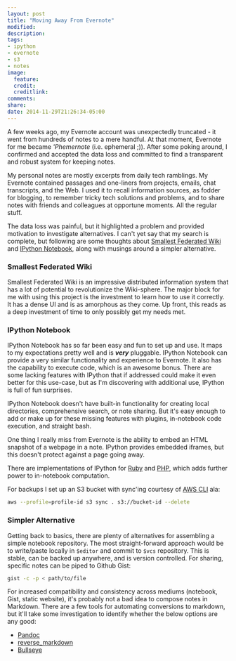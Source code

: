```yaml
---
layout: post
title: "Moving Away From Evernote"
modified:
description:
tags:
- ipython
- evernote
- s3
- notes
image:
  feature:
  credit:
  creditlink:
comments:
share:
date: 2014-11-29T21:26:34-05:00
---
```


A few weeks ago, my Evernote account was unexpectedly truncated - it went from hundreds of notes to a mere handful. At that moment, Evernote for me became _'Phemernote_ (i.e. ephemeral ;)). After some poking around, I confirmed and accepted the data loss and committed to find a transparent and robust system for keeping notes.

My personal notes are mostly excerpts from daily tech ramblings. My Evernote contained passages and one-liners from projects, emails, chat transcripts, and the Web. I used it to recall information sources, as fodder for blogging, to remember tricky tech solutions and problems, and to share notes with friends and colleagues at opportune moments. All the regular stuff.

The data loss was painful, but it highlighted a problem and provided motivation to investigate alternatives. I can't yet say that my search is complete, but following are some thoughts about [Smallest Federated Wiki](https://github.com/WardCunningham/Smallest-Federated-Wiki) and [IPython Notebook](http://ipython.org/notebook.html), along with musings around a simpler alternative.

### Smallest Federated Wiki

Smallest Federated Wiki is an impressive distributed information system that has a lot of potential to revolutionize the Wiki-sphere. The major block for me with using this project is the investment to learn how to use it correctly. It has a dense UI and is as amorphous as they come. Up front, this reads as a deep investment of time to only possibly get my needs met.

### IPython Notebook

IPython Notebook has so far been easy and fun to set up and use. It maps to my expectations pretty well and is ***very*** pluggable. IPython Notebook can provide a very similar functionality and experience to Evernote. It also has the capability to execute code, which is an awesome bonus. There are some lacking features with IPython that if addressed could make it even better for this use-case, but as I'm discovering with additional use, IPython is full of fun surprises.

IPython Notebook doesn't have built-in functionality for creating local directories, comprehensive search, or note sharing. But it's easy enough to add or make up for these missing features with plugins, in-notebook code execution, and straight bash.

One thing I really miss from Evernote is the ability to embed an HTML snapshot of a webpage in a note. IPython provides embedded iframes, but this doesn't protect against a page going away.

There are implementations of IPython for [Ruby](https://github.com/minad/iruby) and [PHP](https://github.com/dawehner/ipython-php), which adds further power to in-notebook computation.

For backups I set up an S3 bucket with sync'ing courtesy of [AWS CLI](http://aws.amazon.com/cli/) ala:

```bash
aws --profile=profile-id s3 sync . s3://bucket-id --delete
```

### Simpler Alternative

Getting back to basics, there are plenty of alternatives for assembling a simple notebook repository. The most straight-forward approach would be to write/paste locally in `$editor` and commit to `$vcs` repository. This is stable, can be backed up anywhere, and is version controlled. For sharing, specific notes can be piped to Github Gist:

```bash
gist -c -p < path/to/file
```

For increased compatibility and consistency across mediums (notebook, Gist, static website), it's probably not a bad idea to compose notes in Markdown. There are a few tools for automating conversions to markdown, but it'll take some investigation to identify whether the below options are any good:

- [Pandoc](http://johnmacfarlane.net/pandoc/)
- [reverse_markdown](https://github.com/xijo/reverse_markdown)
- [Bullseye](http://brettterpstra.com/2013/07/30/precise-web-clipping-to-markdown-with-bullseye/)
